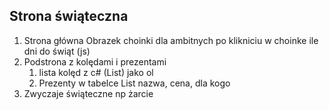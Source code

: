 ## Strona świąteczna
1. Strona główna Obrazek choinki
dla ambitnych po klikniciu w choinke ile dni do świąt (js)
2. Podstrona z kolędami i prezentami 
   1. lista kolęd z c# (List<string>) jako ol
   2. Prezenty w tabelce List<Gift> nazwa, cena, dla kogo
3. Zwyczaje świąteczne np żarcie
